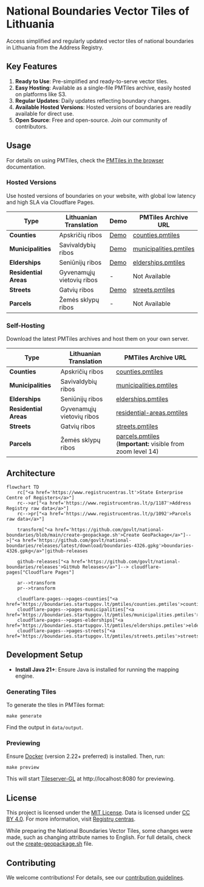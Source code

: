 # National Boundaries Vector Tiles of Lithuania

Access simplified and regularly updated vector tiles of national boundaries in Lithuania from the Address Registry.

## Key Features

1. **Ready to Use**: Pre-simplified and ready-to-serve vector tiles.
2. **Easy Hosting**: Available as a single-file PMTiles archive, easily hosted on platforms like S3.
3. **Regular Updates**: Daily updates reflecting boundary changes.
4. **Available Hosted Versions**: Hosted versions of boundaries are readily available for direct use.
5. **Open Source**: Free and open-source. Join our community of contributors.

## Usage

For details on using PMTiles, check the [PMTiles in the browser](https://docs.protomaps.com/pmtiles/maplibre)
documentation.

### Hosted Versions

Use hosted versions of boundaries on your website, with global low latency and high SLA via Cloudflare Pages.

| Type                  | Lithuanian Translation    | Demo                                                                                                                            | PMTiles Archive URL                                                                       |
| --------------------- | ------------------------- | ------------------------------------------------------------------------------------------------------------------------------- | ----------------------------------------------------------------------------------------- |
| **Counties**          | Apskričių ribos           | [Demo](https://pmtiles.io/?url=https%3A%2F%2Fboundaries.startupgov.lt%2Fpmtiles%2Fcounties.pmtiles#map=6.95/55.191/22.92)       | [counties.pmtiles](https://boundaries.startupgov.lt/pmtiles/counties.pmtiles)             |
| **Municipalities**    | Savivaldybių ribos        | [Demo](https://pmtiles.io/?url=https%3A%2F%2Fboundaries.startupgov.lt%2Fpmtiles%2Fmunicipalities.pmtiles#map=6.95/55.191/22.92) | [municipalities.pmtiles](https://boundaries.startupgov.lt/pmtiles/municipalities.pmtiles) |
| **Elderships**        | Seniūnijų ribos           | [Demo](https://pmtiles.io/?url=https%3A%2F%2Fboundaries.startupgov.lt%2Fpmtiles%2Felderships.pmtiles#map=6.95/55.191/22.92)     | [elderships.pmtiles](https://boundaries.startupgov.lt/pmtiles/elderships.pmtiles)         |
| **Residential Areas** | Gyvenamųjų vietovių ribos | -                                                                                                                               | Not Available                                                                             |
| **Streets**           | Gatvių ribos              | [Demo](https://pmtiles.io/?url=https%3A%2F%2Fboundaries.startupgov.lt%2Fpmtiles%2Fstreets.pmtiles#map=11/54.6828/25.2686)       | [streets.pmtiles](https://boundaries.startupgov.lt/pmtiles/streets.pmtiles)               |
| **Parcels**           | Žemės sklypų ribos        | -                                                                                                                               | Not Available                                                                             |

### Self-Hosting

Download the latest PMTiles archives and host them on your own server.

| Type                  | Lithuanian Translation    | PMTiles Archive URL                                                                                                                                      |
| --------------------- | ------------------------- | -------------------------------------------------------------------------------------------------------------------------------------------------------- |
| **Counties**          | Apskričių ribos           | [counties.pmtiles](https://github.com/govlt/national-boundaries/releases/latest/download/counties.pmtiles)                                               |
| **Municipalities**    | Savivaldybių ribos        | [municipalities.pmtiles](https://github.com/govlt/national-boundaries/releases/latest/download/municipalities.pmtiles)                                   |
| **Elderships**        | Seniūnijų ribos           | [elderships.pmtiles](https://github.com/govlt/national-boundaries/releases/latest/download/elderships.pmtiles)                                           |
| **Residential Areas** | Gyvenamųjų vietovių ribos | [residential-areas.pmtiles](https://github.com/govlt/national-boundaries/releases/latest/download/residential-areas.pmtiles)                             |
| **Streets**           | Gatvių ribos              | [streets.pmtiles](https://github.com/govlt/national-boundaries/releases/latest/download/streets.pmtiles)                                                 |
| **Parcels**           | Žemės sklypų ribos        | [parcels.pmtiles](https://github.com/govlt/national-boundaries/releases/latest/download/parcels.pmtiles)<br/>(**Important:** visible from zoom level 14) |

## Architecture

```mermaid
flowchart TD
    rc["<a href='https://www.registrucentras.lt'>State Enterprise Centre of Registers</a>"]
    rc-->ar["<a href='https://www.registrucentras.lt/p/1187'>Address Registry raw data</a>"]
    rc-->pr["<a href='https://www.registrucentras.lt/p/1092'>Parcels raw data</a>"]

    transform["<a href='https://github.com/govlt/national-boundaries/blob/main/create-geopackage.sh'>Create GeoPackage</a>"]-->|"<a href='https://github.com/govlt/national-boundaries/releases/latest/download/boundaries-4326.gpkg'>boundaries-4326.gpkg</a>"|github-releases    
    
    github-releases["<a href='https://github.com/govlt/national-boundaries/releases'>GitHub Releases</a>"]--> cloudflare-pages["Cloudflare Pages"]

    ar-->transform
    pr-->transform
    
    cloudflare-pages-->pages-counties["<a href='https://boundaries.startupgov.lt/pmtiles/counties.pmtiles'>counties.pmtiles</a>"]
    cloudflare-pages-->pages-municipalities["<a href='https://boundaries.startupgov.lt/pmtiles/municipalities.pmtiles'>municipalities.pmtiles</a>"]
    cloudflare-pages-->pages-elderships["<a href='https://boundaries.startupgov.lt/pmtiles/elderships.pmtiles'>elderships.pmtiles</a>"]
    cloudflare-pages-->pages-streets["<a href='https://boundaries.startupgov.lt/pmtiles/streets.pmtiles'>streets.pmtiles</a>"]
```

## Development Setup

- **Install Java 21+**: Ensure Java is installed for running the mapping engine.

### Generating Tiles

To generate the tiles in PMTiles format:

```shell
make generate
```

Find the output in `data/output`.

### Previewing

Ensure [Docker](https://www.docker.com/get-started/) (version 2.22+ preferred) is installed. Then, run:

```shell
make preview
```

This will start [Tileserver-GL](https://github.com/maptiler/tileserver-gl) at http://localhost:8080 for previewing.

## License

This project is licensed under the [MIT License](./LICENSE). Data is licensed
under [CC BY 4.0](https://creativecommons.org/licenses/by/4.0/deed.lt). For more information,
visit [Registrų centras](https://www.registrucentras.lt/p/1187).

While preparing the National Boundaries Vector Tiles, some changes were made, such as changing attribute names to
English. For full details, check out the [create-geopackage.sh](./create-geopackage.sh) file.

## Contributing

We welcome contributions! For details, see
our [contribution guidelines](https://github.com/govlt/.github/blob/main/CONTRIBUTING.md).
